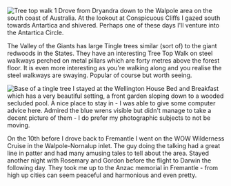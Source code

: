 ![Tree top walk 1](tree_top_walk.jpg)
Drove from Dryandra down to the Walpole area on the south coast of Australia. At the lookout at Conspicuous Cliffs I gazed south towards Antartica and shivered. Perhaps one of these days I'll venture into the Antartica Circle.

The Valley of the Giants has large Tingle trees similar (sort of) to the giant redwoods in the States. They have an interesting Tree Top Walk on steel walkways perched on metal pillars which are forty metres above the forest floor. It is even more interesting as you're walking along and you realise the steel walkways are swaying. Popular of course but worth seeing.

![Base of a tingle tree](tingle_base.jpg)
I stayed at the Wellington House Bed and Breakfast which has a very beautiful setting, a front garden sloping down to a wooded secluded pool. A nice place to stay in - I was able to give some computer advice here. Admired the blue wrens visible but didn't manage to take a decent picture of them - I do prefer my photographic subjects to not be moving.

On the 10th before I drove back to Fremantle I went on the WOW Wilderness Cruise in the Walpole-Nornalup inlet. The guy doing the talking had a great line in patter and had many amusing tales to tell about the area. Stayed another night with Rosemary and Gordon before the flight to Darwin the following day. They took me up to the Anzac memorial in Fremantle - from high up cities can seem peaceful and harmonious and even pretty.
